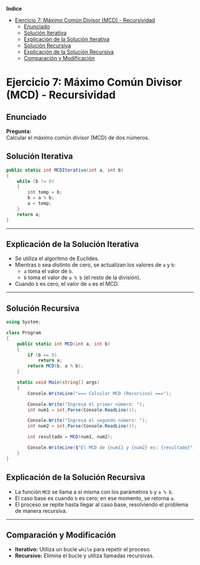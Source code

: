 **Indice**

- [Ejercicio 7: Máximo Común Divisor (MCD) - Recursividad](#ejercicio-7-máximo-común-divisor-mcd---recursividad)
	- [Enunciado](#enunciado)
	- [Solución Iterativa](#solución-iterativa)
	- [Explicación de la Solución Iterativa](#explicación-de-la-solución-iterativa)
	- [Solución Recursiva](#solución-recursiva)
	- [Explicación de la Solución Recursiva](#explicación-de-la-solución-recursiva)
	- [Comparación y Modificación](#comparación-y-modificación)


# Ejercicio 7: Máximo Común Divisor (MCD) - Recursividad

## Enunciado

**Pregunta:**  
Calcular el máximo común divisor (MCD) de dos números.

## Solución Iterativa

```csharp
public static int MCDIterativo(int a, int b)
{
    while (b != 0)
    {
        int temp = b;
        b = a % b;
        a = temp;
    }
    return a;
}
```

---

## Explicación de la Solución Iterativa

- Se utiliza el algoritmo de Euclides.
- Mientras `b` sea distinto de cero, se actualizan los valores de `a` y `b`:
  - `a` toma el valor de `b`.
  - `b` toma el valor de `a % b` (el resto de la división).
- Cuando `b` es cero, el valor de `a` es el MCD.

---

## Solución Recursiva

```csharp
using System;

class Program
{
    public static int MCD(int a, int b)
    {
        if (b == 0)
            return a;
        return MCD(b, a % b);
    }

    static void Main(string[] args)
    {
        Console.WriteLine("=== Calcular MCD (Recursivo) ===");

        Console.Write("Ingresa el primer número: ");
        int num1 = int.Parse(Console.ReadLine());

        Console.Write("Ingresa el segundo número: ");
        int num2 = int.Parse(Console.ReadLine());

        int resultado = MCD(num1, num2);

        Console.WriteLine($"El MCD de {num1} y {num2} es: {resultado}");
    }
}
```


## Explicación de la Solución Recursiva

- La función `MCD` se llama a sí misma con los parámetros `b` y `a % b`.
- El caso base es cuando `b` es cero; en ese momento, se retorna `a`.
- El proceso se repite hasta llegar al caso base, resolviendo el problema de manera recursiva.

---

## Comparación y Modificación

- **Iterativo:** Utiliza un bucle `while` para repetir el proceso.
- **Recursivo:** Elimina el bucle y utiliza llamadas recursivas.